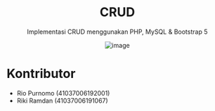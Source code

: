 <div align=center>

# CRUD

Implementasi CRUD menggunakan PHP, MySQL &amp; Bootstrap 5

![image](https://user-images.githubusercontent.com/1304703/132048675-4ff80ee6-54ee-41ad-850b-0fdf2a6a1adf.jpeg)
</div>

# Kontributor

- Rio Purnomo (41037006192001)
- Riki Ramdan (41037006191067)
